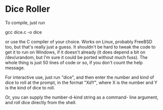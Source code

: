 # Dice Roller

To compile, just run

gcc dice.c -o dice

or use the C compiler of your choice. Works on Linux,
probably FreeBSD too, but that's really just a guess.
It shouldn't be hard to tweak the code to get it to run
on Windows, if it doesn't already (it does depend a bit
on /dev/urandom, but I'm sure it could be ported without
much fuss). The whole thing is just 50 lines of code or so,
if you don't count the help message. 

For interactive use, just run "dice", and then enter
the number and kind of dice to roll at the prompt, in the
format "XdY", where X is the number and Y is the kind of
dice to roll.

Or, you can supply the number-d-kind string as a command-
line argument, and roll dice directly from the shell.

